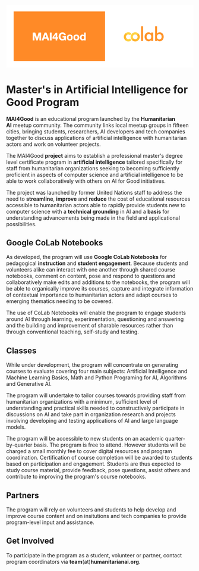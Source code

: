 ![MAI4Good](https://github.com/MAI4Good/program/blob/main/media/MAI4Good_colab.png)

# Master's in Artificial Intelligence for Good Program

**MAI4Good** is an educational program launched by the **Humanitarian AI** meetup community. The community links local meetup groups in fifteen cities, bringing students, researchers, AI developers and tech companies together to discuss applications of artificial intelligence with humanitarian actors and work on volunteer projects.

The MAI4Good **project** aims to establish a professional master's degree level certificate program in **artificial intelligence** tailored specifically for staff from humanitarian organizations seeking to becoming sufficiently proficient in aspects of computer science and artificial intelligence to be able to work collaboratively with others on AI for Good initiatives.

The project was launched by former United Nations staff to address the need to **streamline**, **improve** and **reduce** the cost of educational resources accessible to humanitarian actors able to rapidly provide students new to computer science with a **technical grounding** in AI and a **basis** for understanding advancements being made in the field and applicational possibilities.

## Google CoLab Notebooks

As developed, the program will use **Google CoLab Notebooks** for pedagogical **instruction** and **student engagement**. Because students and volunteers alike can interact with one another through shared course notebooks, comment on content, pose and respond to questions and collaboratively make edits and additions to the notebooks, the program will be able to organically improve its courses, capture and integrate information of contextual importance to humanitarian actors and adapt courses to emerging thematics needing to be covered.

The use of CoLab Notebooks will enable the program to engage students around AI through learning, experimentation, questioning and answering and the building and improvement of sharable resources rather than through conventional teaching, self-study and testing.

## Classes

While under development, the program will concentrate on generating courses to evaluate covering four main subjects: Artificial Intelligence and Machine Learning Basics, Math and Python Programing for AI, Algorithms and Generative AI.

The program will undertake to tailor courses towards providing staff from humanitarian organizations with a minimum, sufficient level of understanding and practical skills needed to constructively participate in discussions on AI and take part in organization research and projects involving developing and testing applications of AI and large language models.

The program will be accessible to new students on an academic quarter-by-quarter basis. The program is free to attend. However students will be charged a small monthly fee to cover digital resources and program coordination. Certification of course completion will be awarded to students based on participation and engagement. Students are thus expected to study course material, provide feedback, pose questions, assist others and contribute to improving the program's course notebooks.

## Partners

The program will rely on volunteers and students to help develop and improve course content and on insitutions and tech companies to provide program-level input and assistance.

## Get Involved

To participate in the program as a student, volunteer or partner, contact program coordinators via **team**(at)**humanitarianai.org**.
